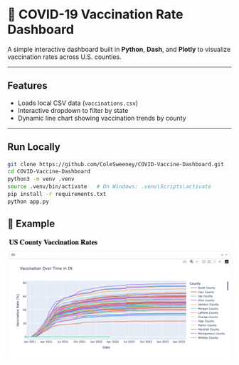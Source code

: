 # 💉 COVID-19 Vaccination Rate Dashboard

A simple interactive dashboard built in **Python**, **Dash**, and **Plotly** to visualize vaccination rates across U.S. counties.

---

## Features

- Loads local CSV data (`vaccinations.csv`)
- Interactive dropdown to filter by state
- Dynamic line chart showing vaccination trends by county

---

## Run Locally

```bash
git clone https://github.com/ColeSweeney/COVID-Vaccine-Dashboard.git
cd COVID-Vaccine-Dashboard
python3 -m venv .venv
source .venv/bin/activate   # On Windows: .venv\Scripts\activate
pip install -r requirements.txt
python app.py
```

## 📸 Example

![Dashboard Screenshot](assets/Screenshot.png)
